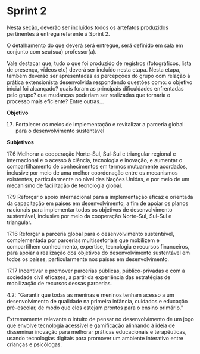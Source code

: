 # Sprint 2

Nesta seção, deverão ser incluídos todos os artefatos produzidos pertinentes à entrega referente à Sprint 2.

O detalhamento do que deverá será entregue, será definido em sala em conjunto com seu(sua) professor(a).

Vale destacar que, tudo o que foi produzido de registros (fotográficos, lista de presença, vídeos etc) deverá ser incluído nesta etapa. Nesta etapa, também deverão ser apresentadas as percepções do grupo com relação à prática extensionista desenvolvida respondendo questões como: o objetivo inicial foi alcançado? quais foram as principais dificuldades enfrentadas pelo grupo? que mudanças poderiam ser realizadas que tornaria o processo mais eficiente? Entre outras...

**Objetivo**

17. Fortalecer os meios de implementação e revitalizar a parceria global para o desenvolvimento sustentável

**Subjetivos** 

17.6 Melhorar a cooperação Norte-Sul, Sul-Sul e triangular regional e internacional e o acesso à ciência, tecnologia e inovação, e aumentar o compartilhamento de conhecimentos em termos mutuamente acordados, inclusive por meio de uma melhor coordenação entre os mecanismos existentes, particularmente no nível das Nações Unidas, e por meio de um mecanismo de facilitação de tecnologia global.

17.9 Reforçar o apoio internacional para a implementação eficaz e orientada da capacitação em países em desenvolvimento, a fim de apoiar os planos nacionais para implementar todos os objetivos de desenvolvimento sustentável, inclusive por meio da cooperação Norte-Sul, Sul-Sul e triangular.

17.16 Reforçar a parceria global para o desenvolvimento sustentável, complementada por parcerias multissetoriais que mobilizem e compartilhem conhecimento, expertise, tecnologia e recursos financeiros, para apoiar a realização dos objetivos do desenvolvimento sustentável em todos os países, particularmente nos países em desenvolvimento.

17.17 Incentivar e promover parcerias públicas, público-privadas e com a sociedade civil eficazes, a partir da experiência das estratégias de mobilização de recursos dessas parcerias.

4.2: "Garantir que todas as meninas e meninos tenham acesso a um desenvolvimento de qualidade na primeira infância, cuidados e educação pré-escolar, de modo que eles estejam prontos para o ensino primário."


Extremamente relevante o intuito de pensar no desenvolvimento de um jogo que envolve tecnologia acessível e gamificação alinhando à ideia de disseminar inovação para melhorar práticas educacionais e terapêuticas, usando tecnologias digitais para promover um ambiente interativo entre crianças e psicólogas.

